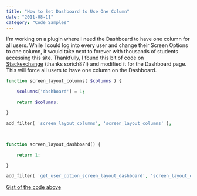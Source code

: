 ```yaml
---
title: "How to Set Dashboard to Use One Column"
date: "2011-08-11"
category: "Code Samples"
---
```


I'm working on a plugin where I need the Dashboard to have one column for all users. While I could log into every user and change their Screen Options to one column, it would take next to forever with thousands of students accessing this site. Thankfully, I found this bit of code on [Stackexchange](https://wordpress.stackexchange.com/questions/4552/how-do-i-force-a-single-column-layout-in-screen-layout) (thanks sorich87!) and modified it for the Dashboard page. This will force all users to have one column on the Dashboard.

```php
function screen_layout_columns( $columns ) {

    $columns['dashboard'] = 1;

    return $columns;

}

add_filter( 'screen_layout_columns', 'screen_layout_columns' );



function screen_layout_dashboard() {

    return 1;

}

add_filter( 'get_user_option_screen_layout_dashboard', 'screen_layout_dashboard' );
```

[Gist of the code above](https://gist.github.com/slushman/dafa494f9d76ce4252b5)
